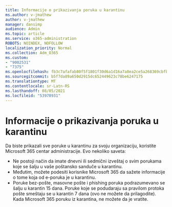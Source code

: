 ```yaml
---
title: Informacije o prikazivanja poruka u karantinu
ms.author: v-jmathew
author: v-jmathew
manager: dansimp
audience: Admin
ms.topic: article
ms.service: o365-administration
ROBOTS: NOINDEX, NOFOLLOW
localization_priority: Normal
ms.collection: Adm_O365
ms.custom:
- "9002531"
- "7375"
ms.openlocfilehash: fb3c7afafab80f5f1801f30d6a1d16a7a8ea2ce5a268369cbfb41787e7a2cbc4
ms.sourcegitcommit: b5f7da89a650d2915dc652449623c78be6247175
ms.translationtype: MT
ms.contentlocale: sr-Latn-RS
ms.lasthandoff: 08/05/2021
ms.locfileid: "53978931"
---
```

# <a name="info-about-viewing-quarantined-messages"></a>Informacije o prikazivanja poruka u karantinu

Da biste prikazali sve poruke u karantinu za svoju organizaciju, koristite Microsoft 365 centar administracije. Evo nekoliko saveta:

- Ne postoji način da imate dnevni ili sedmični izveštaj o svim porukama koje se šalju u vaše poštansko sanduče u karantinu.
- Međutim, možete podesiti korisnike Microsoft 365 da sažete informacije o tome koja od e-poruka je u karantinu.
- Poruke bez-pošte, masovne pošte i phishing poruka podrazumevano se šalju u karantin 15 dana. Poruke koje se podudaraju sa pravilom protoka pošte smeštaju se u karantin 7 dana (ovo ne možete da prilagodite). Kada Microsoft 365 poruku iz karantina, ne možete da je vratite.
